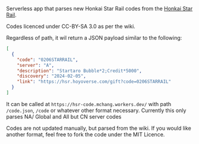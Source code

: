 Serverless app that parses new Honkai Star Rail codes from the [Honkai Star Rail](https://honkai-star-rail.fandom.com/wiki/Redemption_Code).

Codes licenced under CC-BY-SA 3.0 as per the wiki.

Regardless of path, it wil return a JSON payload similar to the following:

```json
[
  {
    "code": "0206STARRAIL",
    "server": "A",
    "description": "Startaro Bubble*2;Credit*5000",
    "discovery": "2024-02-05",
    "link": "https://hsr.hoyoverse.com/gift?code=0206STARRAIL"
  }
]
```

It can be called at `https://hsr-code.mchang.workers.dev/` with path `/code.json`, `/code` or whatever other format necessary. Currently this only parses NA/ Global and All but CN server codes

Codes are not updated manually, but parsed from the wiki. If you would like another format, feel free to fork the code under the MIT Licence.